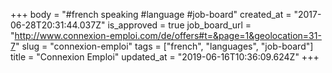 +++
body = "#french speaking #language #job-board"
created_at = "2017-06-28T20:31:44.037Z"
is_approved = true
job_board_url = "http://www.connexion-emploi.com/de/offers#t=&page=1&geolocation=31-7"
slug = "connexion-emploi"
tags = ["french", "languages", "job-board"]
title = "Connexion Emploi"
updated_at = "2019-06-16T10:36:09.624Z"
+++
